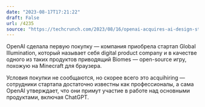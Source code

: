 ```yaml
---
date: "2023-08-17T17:21:22"
draft: False
url: /4235
source: "https://techcrunch.com/2023/08/16/openai-acquires-ai-design-studio-global-illumination/"
---
```


OpenAI сделала первую покупку — компания приобрела стартап Global Illumination, который называет себя digital product company и в качестве одного из таких продуктов приводящий Biomes — open-source игру, похожую на Minecraft для браузера.

Условия покупки не сообщаются, но скорее всего это acquihiring — сотрудники стартапа достаточно известны как профессионалы, а сама OpenAI утверждает, что они примут участие в работе над основными продуктами, включая ChatGPT.
